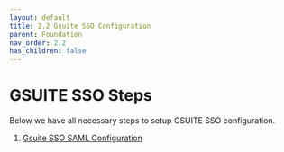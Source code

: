 ```yaml
---
layout: default
title: 2.2 Gsuite SSO Configuration
parent: Foundation
nav_order: 2.2
has_children: false
---
```

# GSUITE SSO Steps #

Below we have all necessary steps to setup GSUITE SSO configuration.

1) [Gsuite SSO SAML Configuration](SSO/01_GSUITE_Config_SAML.md)
